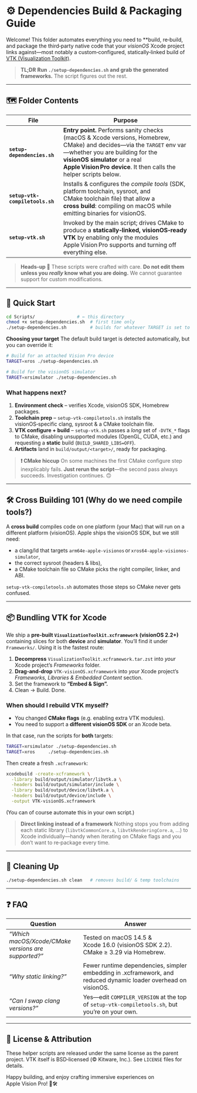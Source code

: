 # ⚙️ Dependencies Build & Packaging Guide

Welcome! This folder automates everything you need to \*\*build, re‑build, and package the third‑party native code that your *visionOS* Xcode project links against—most notably a custom‑configured, statically‑linked build of [VTK (Visualization Toolkit)](https://vtk.org/).

> **TL;DR**
> **Run `./setup-dependencies.sh` and grab the generated frameworks.**
> The script figures out the rest.

---

## 🗺️ Folder Contents

| File                            | Purpose                                                                                                                                                                                                                                                       |
| ------------------------------- | ------------------------------------------------------------------------------------------------------------------------------------------------------------------------------------------------------------------------------------------------------------- |
| **`setup-dependencies.sh`**     | **Entry point.** Performs sanity checks (macOS & Xcode versions, Homebrew, CMake) and decides—via the `TARGET` env var—whether you are building for the **visionOS simulator** or a real **Apple Vision Pro device**. It then calls the helper scripts below. |
| **`setup-vtk-compiletools.sh`** | Installs & configures the *compile tools* (SDK, platform toolchain, sysroot, and CMake toolchain file) that allow a **cross build**: compiling on macOS while emitting binaries for visionOS.                                                                 |
| **`setup-vtk.sh`**              | Invoked by the main script; drives CMake to produce a **statically‑linked, visionOS‑ready VTK** by enabling only the modules Apple Vision Pro supports and turning off everything else.                                                                       |

> **Heads‑up 📑**
> These scripts were crafted with care. **Do not edit them unless you *really* know what you are doing.** We cannot guarantee support for custom modifications.

---

## 🚀 Quick Start

```bash
cd Scripts/                # ← this directory
chmod +x setup-dependencies.sh  # first time only
./setup-dependencies.sh         # builds for whatever TARGET is set to
```

**Choosing your target**
The default build target is detected automatically, but you can override it:

```bash
# Build for an attached Vision Pro device
TARGET=xros ./setup-dependencies.sh

# Build for the visionOS simulator
TARGET=xrsimulator ./setup-dependencies.sh
```

### What happens next?

1. **Environment check** – verifies Xcode, visionOS SDK, Homebrew packages.
2. **Toolchain prep** – `setup-vtk-compiletools.sh` installs the visionOS‑specific clang, sysroot & a CMake toolchain file.
3. **VTK configure + build** – `setup-vtk.sh` passes a *long* set of `-DVTK_*` flags to CMake, disabling unsupported modules (OpenGL, CUDA, etc.) and requesting a **static** build (`BUILD_SHARED_LIBS=OFF`).
4. **Artifacts** land in `build/output/<target>/`, ready for packaging.

> **❗ CMake hiccup**
> On some machines the first CMake configure step inexplicably fails. **Just rerun the script**—the second pass always succeeds. Investigation continues. 🙃

---

## 🛠️ Cross Building 101 (Why do we need compile tools?)

A **cross build** compiles code on one platform (your Mac) that will run on a different platform (visionOS). Apple ships the visionOS SDK, but we still need:

* a clang/ld that targets `arm64e-apple-visionos` or `xros64-apple-visionos-simulator`,
* the correct sysroot (headers & libs),
* a CMake toolchain file so CMake picks the right compiler, linker, and ABI.

`setup-vtk-compiletools.sh` automates those steps so CMake never gets confused.

---

## 📦 Bundling VTK for Xcode

We ship a **pre‑built `VisualizationToolkit.xcframework` (visionOS 2.2+)** containing slices for both **device** and **simulator**. You’ll find it under `Frameworks/`. Using it is the fastest route:

1. **Decompress** `VisualizationToolkit.xcframework.tar.zst` into *your* Xcode project’s *Frameworks* folder.
2. **Drag‑and‑drop** `VTK-visionOS.xcframework` into *your* Xcode project’s *Frameworks, Libraries & Embedded Content* section.
3. Set the framework to **“Embed & Sign”.**
4. Clean → Build. Done.

### When should I rebuild VTK myself?

* You changed **CMake flags** (e.g. enabling extra VTK modules).
* You need to support a **different visionOS SDK** or an Xcode beta.

In that case, run the scripts for **both** targets:

```bash
TARGET=xrsimulator ./setup-dependencies.sh
TARGET=xros     ./setup-dependencies.sh
```

Then create a fresh `.xcframework`:

```bash
xcodebuild -create-xcframework \
  -library build/output/simulator/libvtk.a \
  -headers build/output/simulator/include \
  -library build/output/device/libvtk.a \
  -headers build/output/device/include \
  -output VTK-visionOS.xcframework
```

(You can of course automate this in your own script.)

> **Direct linking instead of a framework**
> Nothing stops you from adding each static library (`libvtkCommonCore.a`, `libvtkRenderingCore.a`, …) to Xcode individually—handy when iterating on CMake flags and you don’t want to re‑package every time.

---

## 🧹 Cleaning Up

```bash
./setup-dependencies.sh clean   # removes build/ & temp toolchains
```

---

## ❓ FAQ

| Question                                            | Answer                                                                                                          |
| --------------------------------------------------- | --------------------------------------------------------------------------------------------------------------- |
| *“Which macOS/Xcode/CMake versions are supported?”* | Tested on macOS 14.5 & Xcode 16.0 (visionOS SDK 2.2). CMake ≥ 3.29 via Homebrew.                                |
| *“Why static linking?”*                             | Fewer runtime dependencies, simpler embedding in .xcframework, and reduced dynamic loader overhead on visionOS. |
| *“Can I swap clang versions?”*                      | Yes—edit `COMPILER_VERSION` at the top of `setup-vtk-compiletools.sh`, but you’re on your own.                  |

---

## 📜 License & Attribution

These helper scripts are released under the same license as the parent project. VTK itself is BSD‑licensed (© Kitware, Inc.). See `LICENSE` files for details.

Happy building, and enjoy crafting immersive experiences on Apple Vision Pro! 🍎🛠️
